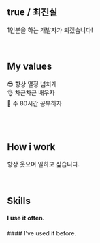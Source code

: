 ## true / 최진실
1인분을 하는 개발자가 되겠습니다!
<br />
<br />
<br />
## My values
😎 항상 열정 넘치게<br />
👌 차근차근 배우자<br />
🦻 주 80시간 공부하자<br />
<br />
<br />
<br />
## How i work
항상 웃으며 일하고 싶습니다.
<br />
<br />
<br />
## Skills
#### I use it often.
<div style="display:flex;gap:30px;flex-wrap:wrap;">

</div>
#### I've used it before.
<div style="display:flex;gap:30px;flex-wrap:wrap;">

</div>
<br />
<br />
<br />

